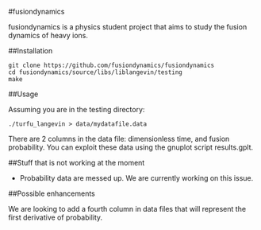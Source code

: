 #fusiondynamics

fusiondynamics is a physics student project that aims to study the fusion dynamics of heavy ions.

##Installation

    git clone https://github.com/fusiondynamics/fusiondynamics
    cd fusiondynamics/source/libs/liblangevin/testing
    make

##Usage

Assuming you are in the testing directory:

    ./turfu_langevin > data/mydatafile.data

<!--There are 3 columns in the data file: dimensionless time, dimensionless position, and fusion probability. You can exploit these data using the gnuplot script results.gplt.-->
There are 2 columns in the data file: dimensionless time, and fusion probability. You can exploit these data using the gnuplot script results.gplt.

##Stuff that is not working at the moment

<!--* For low kinetic energy values, probability data are too high to be physically explained. We are currently working on this issue.-->
* Probability data are messed up. We are currently working on this issue.

##Possible enhancements

We are looking to add a fourth column in data files that will represent the first derivative of probability. 
